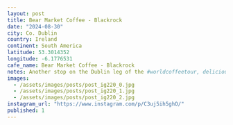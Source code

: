 ```yaml
---
layout: post
title: Bear Market Coffee - Blackrock
date: "2024-08-30"
city: Co. Dublin
country: Ireland
continent: South America
latitude: 53.3014352
longitude: -6.1776531
cafe_name: Bear Market Coffee - Blackrock
notes: Another stop on the Dublin leg of the #worldcoffeetour, delicious americano and a sweat treat
images:
  - /assets/images/posts/post_ig220_0.jpg
  - /assets/images/posts/post_ig220_1.jpg
  - /assets/images/posts/post_ig220_2.jpg
instagram_url: "https://www.instagram.com/p/C3uj5ih5ghO/"
published: 1
---
```

